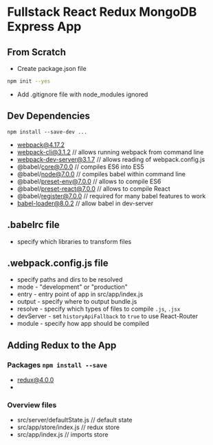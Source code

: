 # Fullstack React Redux MongoDB Express App

## From Scratch
* Create package.json file
```bash
npm init --yes
```
* Add .gitignore file with node_modules ignored

## Dev Dependencies 
`npm install --save-dev ...`
* webpack@4.17.2
* webpack-cli@3.1.2 // allows running webpack from command line
* webpack-dev-server@3.1.7 // allows reading of webpack.config.js
* @babel/core@7.0.0 // compiles ES6 into ES5
* @babel/node@7.0.0 // compiles babel within command line
* @babel/preset-env@7.0.0 // allows to compile ES6
* @babel/preset-react@7.0.0 // allows to compile React
* @babel/register@7.0.0 // required for many babel features to work
* babel-loader@8.0.2 // allow babel in dev-server

## .babelrc file
* specify which libraries to transform files

## .webpack.config.js file
* specify paths and dirs to be resolved
* mode - "development" or "production"
* entry - entry point of app in src/app/index.js
* output - specify where to output bundle.js
* resolve - specify which types of files to compile `.js`, `.jsx`
* devServer - set `historyApiFallback` to `true` to use React-Router
* module - specify how app should be compiled

## Adding Redux to the App
### Packages `npm install --save`
* redux@4.0.0
* 

### Overview files
* src/server/defaultState.js // default state
* src/app/store/index.js // redux store
* src/app/index.js // imports store



